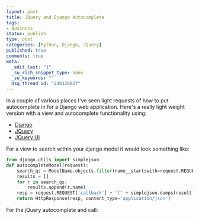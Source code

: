 ```yaml
--- 
layout: post
title: JQuery and Django Autocomplete
tags: 
- Business
status: publish
type: post
categories: [Python, Django, JQuery]
published: true
comments: true
meta: 
  _edit_last: "1"
  _su_rich_snippet_type: none
  _su_keywords: ""
  dsq_thread_id: "248126827"
---
```

In a couple of various places I've seen light requests of how to put autocomplete in for a Django web application. Here's a really light weight version with a view and autocomplete functionality using:
<ul>
	<li><a href="http://www.djangoproject.com">Django</a></li>
	<li><a href="http://www.jquery.com">JQuery</a></li>
	<li><a href="http://www.jqueryui.com">JQuery UI</a></li>
</ul>
For a view to search within your django model it would look something like:

``` python models.py 
from django.utils import simplejson
def autocompleteModel(request):
    search_qs = ModelName.objects.filter(name__startswith=request.REQUEST['search'])
    results = []
    for r in search_qs:
        results.append(r.name)
    resp = request.REQUEST['callback'] + '(' + simplejson.dumps(result) + ');'
    return HttpResponse(resp, content_type='application/json')
```

For the jQuery autocomplete and call:


